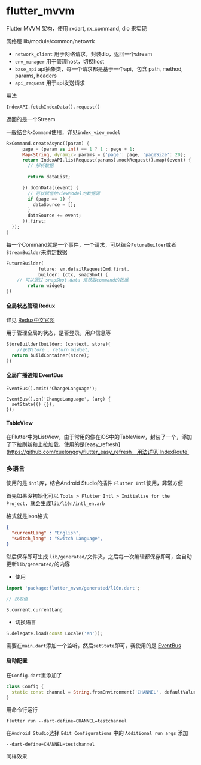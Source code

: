 # flutter_mvvm



Flutter MVVM 架构，使用 rxdart, rx_command, dio 来实现



网络层 lib/module/common/netowrk

- `network_client` 用于网络请求，封装dio，返回一个stream
- `env_manager` 用于管理host，切换host
- `base_api` api抽象类，每一个请求都是基于一个api，包含 path, method, params, headers
- `api_request` 用于api发送请求



用法

```dart
IndexAPI.fetchIndexData().request()
```

返回的是一个Stream

一般结合`RxCommand`使用，详见`index_view_model`

```dart
RxCommand.createAsync((param) {
      page = (param as int) == 1 ? 1 : page + 1;
      Map<String, dynamic> params = {'page': page, 'pageSize': 20};
      return IndexAPI.listRequest(params).mockRequest().map((event) {
        // 解析数据
        
        return dataList;

      }).doOnData((event) {
        // 可以赋值给viewModel的数据源
        if (page == 1) {
          dataSource = [];
        }
        dataSource += event;
      }).first;
  });
}
```



每一个Command就是一个事件，一个请求，可以结合`FutureBuilder`或者`StreamBuilder`来绑定数据

```dart
FutureBuilder(
            future: vm.detailRequestCmd.first,
            builder: (ctx, snapShot) {
    // 可以通过 snapShot.data 来获取command的数据
		return widget;
})
```



#### 全局状态管理 Redux

详见 [Redux中文官网](https://cn.redux.js.org/introduction/getting-started)

用于管理全局的状态，是否登录，用户信息等

```dart
StoreBuilder(builder: (context, store){
	//获取store , return Widget;
  return buildContainer(store);
})
```



#### 全局广播通知 EventBus

```
EventBus().emit('ChangeLanguage');
```

```
EventBus().on('ChangeLanguage', (arg) {
  setState(() {});
});
```



#### TableView

在Flutter中为ListView，由于常用的像在iOS中的TableView，封装了一个，添加了下拉刷新和上拉加载，使用的是[easy_refresh](https://github.com/xuelongqy/flutter_easy_refresh，用法详见`IndexRoute`



### 多语言



使用的是 `intl`库，结合Android Studio的插件 `Flutter Intl`使用，非常方便

首先如果没初始化可以 `Tools > Flutter Intl > Initialize for the Project`，就会生成`lib/l10n/intl_en.arb`

格式就是json格式

```json
{
  "currentLang" : "English",
  "switch_lang" : "Switch Language",
}
```



然后保存即可生成 `lib/generated/`文件夹，之后每一次编辑都保存即可，会自动更新`lib/generated/`的内容



- 使用

```dart
import 'package:flutter_mvvm/generated/l10n.dart';

// 获取值

S.current.currentLang
```



- 切换语言

```dart
S.delegate.load(const Locale('en'));
```



需要在`main.dart`添加一个监听，然后`setState`即可，我使用的是 [EventBus](https://book.flutterchina.club/chapter8/eventbus.html)





#### 启动配置



在`Config.dart`里添加了



```dart
class Config {
  static const channel = String.fromEnvironment('CHANNEL', defaultValue: 'default');
}
```



用命令行运行

```shell
flutter run --dart-define=CHANNEL=testchannel
```



在`Android Studio`选择 `Edit Configurations` 中的 `Additional run args` 添加 

```
--dart-define=CHANNEL=testchannel
```

同样效果

